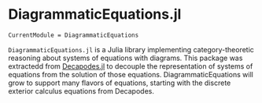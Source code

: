# DiagrammaticEquations.jl

```@meta
CurrentModule = DiagrammaticEquations
```

`DiagrammaticEquations.jl` is a Julia library implementing category-theoretic reasoning about systems of equations with diagrams. This package was extractedd from [Decapodes.jl](https://github.com/AlgebraicJulia/Decapodes.jl/) to decouple the representation of systems of equations from the solution of those equations. DiagrammaticEquations will grow to support many flavors of equations, starting with the discrete exterior calculus equations from Decapodes.